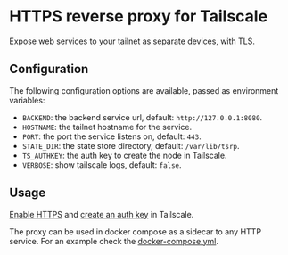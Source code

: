 # HTTPS reverse proxy for Tailscale

Expose web services to your tailnet as separate devices, with TLS.

## Configuration

The following configuration options are available, passed as environment variables:

- `BACKEND`: the backend service url, default: `http://127.0.0.1:8080`.
- `HOSTNAME`: the tailnet hostname for the service.
- `PORT`: the port the service listens on, default: `443`.
- `STATE_DIR`: the state store directory, default: `/var/lib/tsrp`.
- `TS_AUTHKEY`: the auth key to create the node in Tailscale.
- `VERBOSE`: show tailscale logs, default: `false`.

## Usage

[Enable HTTPS](https://tailscale.com/kb/1153/enabling-https/) and [create an auth key](https://tailscale.com/kb/1085/auth-keys/) in Tailscale.

The proxy can be used in docker compose as a sidecar to any HTTP service. For an example check the [docker-compose.yml](docker-compose.yml).
